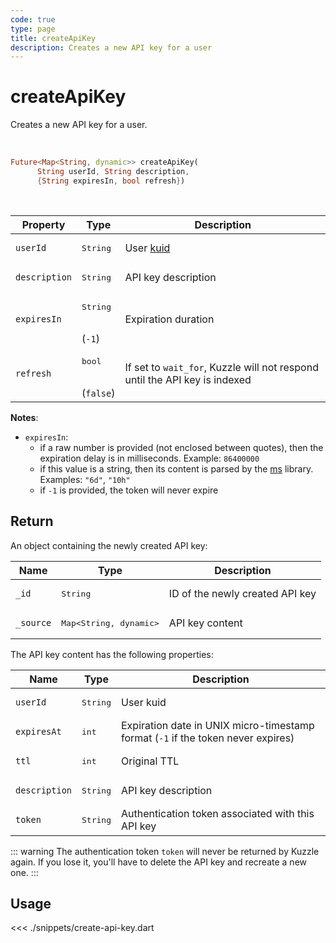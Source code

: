 ```yaml
---
code: true
type: page
title: createApiKey
description: Creates a new API key for a user
---
```


# createApiKey

<SinceBadge version="7.1.0" />

<SinceBadge version="Kuzzle 2.1.0" />

Creates a new API key for a user.

<br />

```dart
Future<Map<String, dynamic>> createApiKey(
      String userId, String description,
      {String expiresIn, bool refresh})
```

<br />

| Property | Type | Description |
| --- | --- | --- |
| `userId` | <pre>String</pre> | User [kuid](/core/2/guides/essentials/user-authentication#kuzzle-user-identifier-kuid) |
| `description` | <pre>String</pre> | API key description |
| `expiresIn` | <pre>String</pre><br />(`-1`) | Expiration duration |
| `refresh` | <pre>bool</pre><br />(`false`) | If set to `wait_for`, Kuzzle will not respond until the API key is indexed |

**Notes**:
- `expiresIn`:
  - if a raw number is provided (not enclosed between quotes), then the expiration delay is in milliseconds. Example: `86400000`
  - if this value is a string, then its content is parsed by the [ms](https://www.npmjs.com/package/ms) library. Examples: `"6d"`, `"10h"`
  - if `-1` is provided, the token will never expire

## Return

An object containing the newly created API key:

| Name      | Type              | Description      |
| --------- | ----------------- | ---------------- |
| `_id`      | <pre>String</pre> | ID of the newly created API key |
| `_source`  | <pre>Map<String, dynamic></pre> | API key content |

The API key content has the following properties:

| Name      | Type              | Description      |
| --------- | ----------------- | ---------------- |
| `userId`      | <pre>String</pre> | User kuid |
| `expiresAt`  | <pre>int</pre> | Expiration date in UNIX micro-timestamp format (`-1` if the token never expires) |
| `ttl`  | <pre>int</pre> | Original TTL |
| `description`  | <pre>String</pre> | API key description |
| `token`  | <pre>String</pre> | Authentication token associated with this API key |

::: warning
The authentication token `token` will never be returned by Kuzzle again. If you lose it, you'll have to delete the API key and recreate a new one.
:::

## Usage

<<< ./snippets/create-api-key.dart
